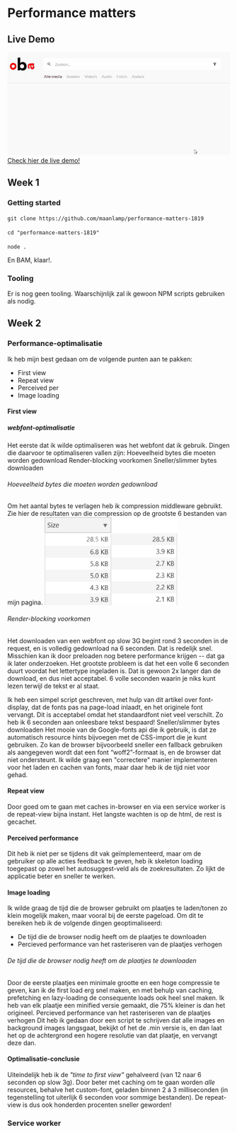# Performance matters

## Live Demo
![Een geanimeerd GIF-plaatje dat de werking van de app illustreert](autosuggest.gif)
[Check hier de live demo!](https://performace-matters-maanlamp.herokuapp.com/)

## Week 1
### Getting started
```shell
git clone https://github.com/maanlamp/performance-matters-1819

cd "performance-matters-1819"

node .
```

En BAM, klaar!.

### Tooling
Er is nog geen tooling. Waarschijnlijk zal ik gewoon NPM scripts gebruiken als nodig.

## Week 2
### Performance-optimalisatie
Ik heb mijn best gedaan om de volgende punten aan te pakken:
- First view
- Repeat view
- Perceived per
- Image loading

#### First view
##### webfont-optimalisatie
Het eerste dat ik wilde optimaliseren was het webfont dat ik gebruik. Dingen die daarvoor te optimaliseren vallen zijn:
Hoeveelheid bytes die moeten worden gedownload
Render-blocking voorkomen
Sneller/slimmer bytes downloaden

###### Hoeveelheid bytes die moeten worden gedownload
Om het aantal bytes te verlagen heb ik compression middleware gebruikt. Zie hier de resultaten van die compression op de grootste 6 bestanden van mijn pagina.
<img width="300" alt="Resultaten van compression" src="compression_results.png"/>

###### Render-blocking voorkomen
Het downloaden van een webfont op slow 3G begint rond 3 seconden in de request, en is volledig gedownload na 6 seconden. Dat is redelijk snel. Misschien kan ik door preloaden nog betere performance krijgen -- dat ga ik later onderzoeken. Het grootste probleem is dat het een volle 6 seconden duurt voordat het lettertype ingeladen is. Dat is gewoon 2x langer dan de download, en dus niet acceptabel. 6 volle seconden waarin je niks kunt lezen terwijl de tekst er al staat.

Ik heb een simpel script geschreven, met hulp van dit artikel over font-display, dat de fonts pas na page-load inlaadt, en het originele font vervangt. Dit is acceptabel omdat het standaardfont niet veel verschilt. Zo heb ik 6 seconden aan onleesbare tekst bespaard!
Sneller/slimmer bytes downloaden
Het mooie van de Google-fonts api die ik gebruik, is dat ze automatisch resource hints bijvoegen met de CSS-import die je kunt gebruiken. Zo kan de browser bijvoorbeeld sneller een fallback gebruiken als aangegeven wordt dat een font “woff2”-formaat is, en de browser dat niet ondersteunt. Ik wilde graag een "correctere" manier implementeren voor het laden en cachen van fonts, maar daar heb ik de tijd niet voor gehad.

#### Repeat view
Door goed om te gaan met caches in-browser en via een service worker is de repeat-view bijna instant. Het langste wachten is op de html, de rest is gecachet.

#### Perceived performance
Dit heb ik niet per se tijdens dit vak geïmplementeerd, maar om de gebruiker op alle acties feedback te geven, heb ik skeleton loading toegepast op zowel het autosuggest-veld als de zoekresultaten. Zo lijkt de applicatie beter en sneller te werken.

#### Image loading
Ik wilde graag de tijd die de browser gebruikt om plaatjes te laden/tonen zo klein mogelijk maken, maar vooral bij de eerste pageload. Om dit te bereiken heb ik de volgende dingen geoptimaliseerd:
- De tijd die de browser nodig heeft om de plaatjes te downloaden
- Percieved performance van het rasteriseren van de plaatjes verhogen

###### De tijd die de browser nodig heeft om de plaatjes te downloaden
Door de eerste plaatjes een minimale grootte en een hoge compressie te geven, kan ik de first load erg snel maken, en met behulp van caching, prefetching en lazy-loading de consequente loads ook heel snel maken. Ik heb van elk plaatje een minified versie gemaakt, die 75% kleiner is dan het origineel.
Percieved performance van het rasteriseren van de plaatjes verhogen
Dit heb ik gedaan door een script te schrijven dat alle images en background images langsgaat, bekijkt of het de .min versie is, en dan laat het op de achtergrond een hogere resolutie van dat plaatje, en vervangt deze dan.

#### Optimalisatie-conclusie
Uiteindelijk heb ik de _"time to first view"_ gehalveerd (van 12 naar 6 seconden op slow 3g). Door beter met caching om te gaan worden _alle_ resources, behalve het custom-font, geladen binnen 2 á 3 milliseconden (in tegenstelling tot uiterlijk 6 seconden voor sommige bestanden). De repeat-view is dus ook honderden procenten sneller geworden!

### Service worker

